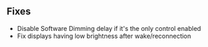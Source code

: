 ## Fixes

* Disable Software Dimming delay if it's the only control enabled
* Fix displays having low brightness after wake/reconnection
